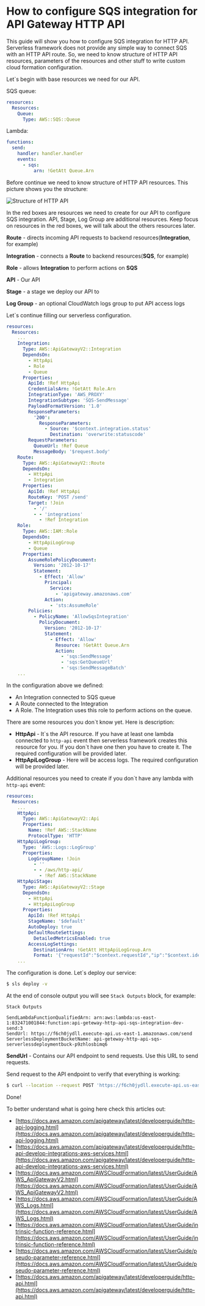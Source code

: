# How to configure SQS integration for API Gateway HTTP API

This guide will show you how to configure SQS integration for HTTP API. Serverless framework does not provide any simple way to connect SQS with an HTTP API route. So, we need to know structure of HTTP API resources, parameters of the resources and other stuff to write custom cloud formation configuration.



Let`s begin with base resources we need for our API.

SQS queue:
```yml
resources:
  Resources:
    Queue:
      Type: AWS::SQS::Queue
```

Lambda:
```yml
functions:
  send:
    handler: handler.handler
    events:
      - sqs:
          arn: !GetAtt Queue.Arn
```

Before continue we need to know structure of HTTP API resources. This picture shows you the structure:

![Structure of HTTP API](1.png)

In the red boxes are resources we need to create for our API to configure SQS integration. API, Stage, Log Group are additional resources. Keep focus on resources in the red boxes, we will talk about the others resources later.

**Route** - directs incoming API requests to backend resources(**Integration**, for example)

**Integration** - connects a **Route** to backend resources(**SQS**, for example)

**Role** - allows **Integration** to perform actions on **SQS**

**API** - Our API

**Stage** - a stage we deploy our API to

**Log Group** - an optional CloudWatch logs group to put API access logs

Let`s continue filling our serverless configuration.

```yml
resources:
  Resources:
    ...
    Integration:
      Type: AWS::ApiGatewayV2::Integration
      DependsOn:
        - HttpApi
        - Role
        - Queue
      Properties:
        ApiId: !Ref HttpApi
        CredentialsArn: !GetAtt Role.Arn
        IntegrationType: 'AWS_PROXY'
        IntegrationSubtype: 'SQS-SendMessage'
        PayloadFormatVersion: '1.0'
        ResponseParameters:
          '200':
            ResponseParameters:
              - Source: '$context.integration.status'
                Destination: 'overwrite:statuscode'
        RequestParameters:
          QueueUrl: !Ref Queue
          MessageBody: '$request.body'
    Route:
      Type: AWS::ApiGatewayV2::Route
      DependsOn:
        - HttpApi
        - Integration
      Properties:
        ApiId: !Ref HttpApi
        RouteKey: 'POST /send'
        Target: !Join
          - '/'
          - - 'integrations'
            - !Ref Integration
    Role:
      Type: AWS::IAM::Role
      DependsOn:
        - HttpApiLogGroup
        - Queue
      Properties:
        AssumeRolePolicyDocument:
          Version: '2012-10-17'
          Statement:
            - Effect: 'Allow'
              Principal:
                Service:
                  - 'apigateway.amazonaws.com'
              Action:
                - 'sts:AssumeRole'
        Policies:
          - PolicyName: 'AllowSqsIntegration'
            PolicyDocument:
              Version: '2012-10-17'
              Statement:
                - Effect: 'Allow'
                  Resource: !GetAtt Queue.Arn
                  Action:
                    - 'sqs:SendMessage'
                    - 'sqs:GetQueueUrl'
                    - 'sqs:SendMessageBatch'
    ...
```
In the configuration above we defined:
- An Integration connected to SQS queue
- A Route connected to the Integration
- A Role. The Integration uses this role to perform actions on the queue.

There are some resources you don`t know yet. Here is description:

 - **HttpApi** - It\`s the API resource. If you have at least one lambda connected to `http-api` event then serverless framework creates this resource for you. If you don`t have one then you have to create it. The required configuration will be provided later.
 - **HttpApiLogGroup** - Here will be access logs. The required configuration will be provided later.

Additional resources you need to create if you don\`t have any lambda with `http-api` event:

```yml
resources:
  Resources:
    ...
    HttpApi:
      Type: AWS::ApiGatewayV2::Api
      Properties:
        Name: !Ref AWS::StackName
        ProtocolType: 'HTTP'
    HttpApiLogGroup:
      Type: 'AWS::Logs::LogGroup'
      Properties:
        LogGroupName: !Join
          - ''
          - - /aws/http-api/
            - !Ref AWS::StackName
    HttpApiStage:
      Type: AWS::ApiGatewayV2::Stage
      DependsOn:
        - HttpApi
        - HttpApiLogGroup
      Properties:
        ApiId: !Ref HttpApi
        StageName: '$default'
        AutoDeploy: true
        DefaultRouteSettings:
          DetailedMetricsEnabled: true
        AccessLogSettings:
          DestinationArn: !GetAtt HttpApiLogGroup.Arn
          Format: '{"requestId":"$context.requestId","ip":"$context.identity.sourceIp","requestTime":"$context.requestTime","httpMethod":"$context.httpMethod","routeKey":"$context.routeKey","status":"$context.status","protocol":"$context.protocol","responseLength":"$context.responseLength"}'
    ...
```

The configuration is done. Let`s deploy our service:

```bash
$ sls deploy -v
```

At the end of console output you will see `Stack Outputs` block, for example:
```
Stack Outputs

SendLambdaFunctionQualifiedArn: arn:aws:lambda:us-east-1:832471001844:function:api-geteway-http-api-sqs-integration-dev-send:3
SendUrl: https://f6ch0jydll.execute-api.us-east-1.amazonaws.com/send
ServerlessDeploymentBucketName: api-geteway-http-api-sqs-serverlessdeploymentbuck-p9zhlosbimq6

```

**SendUrl** - Contains our API endpoint to send requests. Use this URL to send requests.

Send request to the API endpoint to verify that everything is working:
```bash
$ curl --location --request POST 'https://f6ch0jydll.execute-api.us-east-1.amazonaws.com/send' --header 'Content-Type: application/json' --data-raw '{}'
```

Done!

To better understand what is going here check this articles out:
- [https://docs.aws.amazon.com/apigateway/latest/developerguide/http-api-logging.html](https://docs.aws.amazon.com/apigateway/latest/developerguide/http-api-logging.html)
- [https://docs.aws.amazon.com/apigateway/latest/developerguide/http-api-develop-integrations-aws-services.html](https://docs.aws.amazon.com/apigateway/latest/developerguide/http-api-develop-integrations-aws-services.html)
- [https://docs.aws.amazon.com/AWSCloudFormation/latest/UserGuide/AWS_ApiGatewayV2.html](https://docs.aws.amazon.com/AWSCloudFormation/latest/UserGuide/AWS_ApiGatewayV2.html)
- [https://docs.aws.amazon.com/AWSCloudFormation/latest/UserGuide/AWS_Logs.html](https://docs.aws.amazon.com/AWSCloudFormation/latest/UserGuide/AWS_Logs.html)
- [https://docs.aws.amazon.com/AWSCloudFormation/latest/UserGuide/intrinsic-function-reference.html](https://docs.aws.amazon.com/AWSCloudFormation/latest/UserGuide/intrinsic-function-reference.html)
- [https://docs.aws.amazon.com/AWSCloudFormation/latest/UserGuide/pseudo-parameter-reference.html](https://docs.aws.amazon.com/AWSCloudFormation/latest/UserGuide/pseudo-parameter-reference.html)
- [https://docs.aws.amazon.com/apigateway/latest/developerguide/http-api.html](https://docs.aws.amazon.com/apigateway/latest/developerguide/http-api.html)
